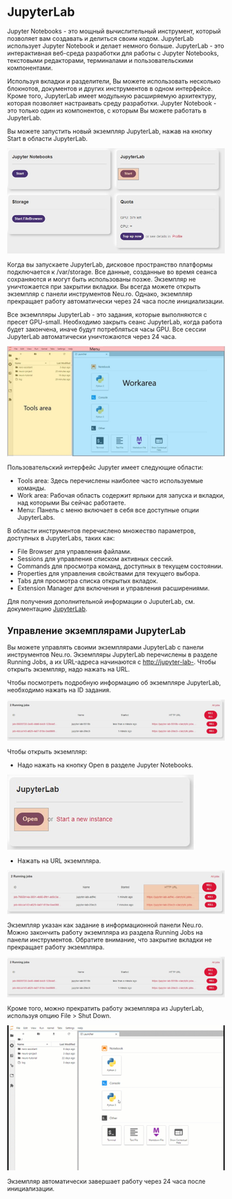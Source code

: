 # JupyterLab

Jupyter Notebooks - это мощный вычислительный инструмент, который позволяет вам создавать и делиться своим кодом. JupyterLab использует Jupyter Notebook и делает немного больше. JupyterLab - это интерактивная веб-среда разработки для работы с Jupyter Notebooks, текстовыми редакторами, терминалами и пользовательскими компонентами.

Используя вкладки и разделители, Вы можете использовать несколько блокнотов, документов и других инструментов в одном интерфейсе. Кроме того, JupyterLab имеет модульную расширяемую архитектуру, которая позволяет настраивать среду разработки. Jupyter Notebook - это только один из компонентов, с которым Вы можете работать в JupyterLab.

Вы можете запустить новый экземпляр JupyterLab, нажав на кнопку Start в области JupyterLab.

![](../.gitbook/assets/JL_Start.jpg)

Когда вы запускаете JupyterLab, дисковое пространство платформы подключается к /var/storage. Все данные, созданные во время сеанса сохраняются и могут быть использованы позже. Экземпляр не уничтожается при закрытии вкладки. Вы всегда можете открыть экземпляр с панели инструментов Neu.ro. Однако, экземпляр прекращает работу автоматически через 24 часа после инициализации.

Все экземпляры JupyterLab - это задания, которые выполняются с пресет GPU-small. Необходимо закрыть сеанс JupyterLab, когда работа будет закончена, иначе будут потребляться часы GPU. Все сессии JupyterLab автоматически уничтожаются через 24 часа.

![](../.gitbook/assets/JL_Overview.jpg)

Пользовательский интерфейс Jupyter имеет следующие области:

* Tools area: Здесь перечислены наиболее часто используемые команды.
* Work area: Рабочая область содержит ярлыки для запуска и вкладки, над которыми Вы сейчас работаете.
* Menu: Панель с меню включает в себя все доступные опции JupyterLabs.

В области инструментов перечислено множество параметров, доступных в JupyterLabs, таких как:

* File Browser для управления файлами.
* Sessions для управления списком активных сессий.
* Commands для просмотра команд, доступных в текущем состоянии.
* Properties для управления свойствами для текущего выбора.
* Tabs для просмотра списка открытых вкладок.
* Extension Manager для включения и управления расширениями.

Для получения дополнительной информации о JuputerLab, см. документацию [JupyterLab](https://jupyterlab.readthedocs.io/en/stable/).

## Управление экземплярами JupyterLab

Вы можете управлять своими экземплярами JupyterLab с панели инструментов Neu.ro. Экземпляры JupyterLab перечислены в разделе Running Jobs, а их URL-адреса начинаются с [http://jupyter-lab-](http://jupyter-lab-). Чтобы открыть экземпляр, надо нажать на URL.

Чтобы посмотреть подробную информацию об экземпляре JupyterLab, необходимо нажать на ID задания.

![](../.gitbook/assets/JL_Jobs%20%281%29.JPG)

Чтобы открыть экземпляр:

* Надо нажать на кнопку Open в разделе Jupyter Notebooks.

![](../.gitbook/assets/JL_open.JPG)

* Нажать на URL экземпляра.

![](../.gitbook/assets/JL_URLs.jpg)

Экземпляр указан как задание в информационной панели Neu.ro. Можно закончить работу экземпляра из раздела Running Jobs на панели инструментов. Обратите внимание, что закрытие вкладки не прекращает работу экземпляра.

![](../.gitbook/assets/JL_Jobs.JPG)

Кроме того, можно прекратить работу экземпляра из JupyterLab, используя опцию File > Shut Down.

![](../.gitbook/assets/JL_shutdown.gif)

Экземпляр автоматически завершает работу через 24 часа после инициализации.

